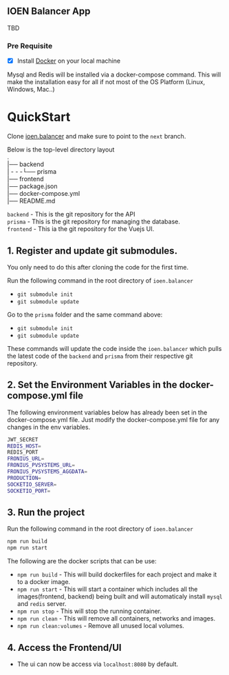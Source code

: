## IOEN Balancer App
TBD

### Pre Requisite
- [x] Install [Docker](https://docs.docker.com/get-docker/) on your local machine

Mysql and Redis will be installed via a docker-compose command.  This will make the installation easy for all if not most of the OS Platform (Linux, Windows, Mac..)

# QuickStart

Clone [ioen.balancer](https://github.com/ioen-tech/ioen.balancer) and make sure to point to the `next` branch.

Below is the top-level directory layout  
.  
|── backend  
| - - -└── prisma  
|── frontend  
|── package.json  
|── docker-compose.yml  
|── README.md 

`backend` - This is the git repository for the API  
`prisma`  - This is the git repository for managing the database.  
`frontend` - This ia the git repository for the Vuejs UI.

## 1.  Register and update git submodules.
You only need to do this after cloning the code for the first time.

Run the following command in the root directory of `ioen.balancer`
-  `git submodule init`
-  `git submodule update`

Go to the `prisma` folder and the same command above:
-  `git submodule init`
-  `git submodule update`

These commands will update the code inside the `ioen.balancer` which pulls the latest code of the `backend` and `prisma` from their respective git repository.

## 2.  Set the Environment Variables in the docker-compose.yml file
The following environment variables below has already been set in the docker-compose.yml file.  Just modify the docker-compose.yml file for any changes in the env variables.
````bash
JWT_SECRET
REDIS_HOST=
REDIS_PORT
FRONIUS_URL=
FRONIUS_PVSYSTEMS_URL=
FRONIUS_PVSYSTEMS_AGGDATA=
PRODUCTION=
SOCKETIO_SERVER=
SOCKETIO_PORT=
````

## 3.  Run the project
Run the following command in the root directory of `ioen.balancer`
````bash
npm run build
npm run start
````

The following are the docker scripts that can be use:
* `npm run build` - This will build dockerfiles for each project and make it to a docker image.
* `npm run start` - This will start a container which includes all the images(frontend, backend) being built and will automaticaly install `mysql` and `redis` server.
* `npm run stop` - This will stop the running container.
* `npm run clean` - This will remove all containers, networks and images.
* `npm run clean:volumes` - Remove all unused local volumes.

## 4.  Access the Frontend/UI
* The ui can now be access via `localhost:8080` by default.